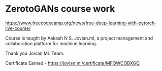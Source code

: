 # ZerotoGANs course work

https://www.freecodecamp.org/news/free-deep-learning-with-pytorch-live-course/

Course is taught by Aakash N S. Jovian.ml, a project management and collaboration platform for machine learning.

Thank you Jovian ML Team.

Certificate Earned - https://jovian.ml/certificate/MFQWCOBXGQ
